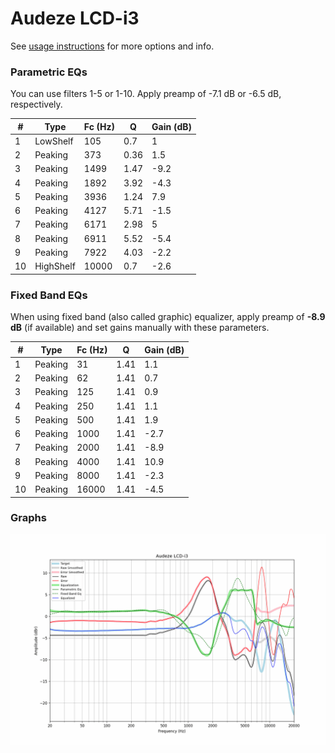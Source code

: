 # Audeze LCD-i3
See [usage instructions](https://github.com/jaakkopasanen/AutoEq#usage) for more options and info.

### Parametric EQs
You can use filters 1-5 or 1-10. Apply preamp of -7.1 dB or -6.5 dB, respectively.

|   # | Type      |   Fc (Hz) |    Q |   Gain (dB) |
|-----|-----------|-----------|------|-------------|
|   1 | LowShelf  |       105 | 0.7  |         1   |
|   2 | Peaking   |       373 | 0.36 |         1.5 |
|   3 | Peaking   |      1499 | 1.47 |        -9.2 |
|   4 | Peaking   |      1892 | 3.92 |        -4.3 |
|   5 | Peaking   |      3936 | 1.24 |         7.9 |
|   6 | Peaking   |      4127 | 5.71 |        -1.5 |
|   7 | Peaking   |      6171 | 2.98 |         5   |
|   8 | Peaking   |      6911 | 5.52 |        -5.4 |
|   9 | Peaking   |      7922 | 4.03 |        -2.2 |
|  10 | HighShelf |     10000 | 0.7  |        -2.6 |

### Fixed Band EQs
When using fixed band (also called graphic) equalizer, apply preamp of **-8.9 dB** (if available) and set gains manually with these parameters.

|   # | Type    |   Fc (Hz) |    Q |   Gain (dB) |
|-----|---------|-----------|------|-------------|
|   1 | Peaking |        31 | 1.41 |         1.1 |
|   2 | Peaking |        62 | 1.41 |         0.7 |
|   3 | Peaking |       125 | 1.41 |         0.9 |
|   4 | Peaking |       250 | 1.41 |         1.1 |
|   5 | Peaking |       500 | 1.41 |         1.9 |
|   6 | Peaking |      1000 | 1.41 |        -2.7 |
|   7 | Peaking |      2000 | 1.41 |        -8.9 |
|   8 | Peaking |      4000 | 1.41 |        10.9 |
|   9 | Peaking |      8000 | 1.41 |        -2.3 |
|  10 | Peaking |     16000 | 1.41 |        -4.5 |

### Graphs
![](./Audeze%20LCD-i3.png)
